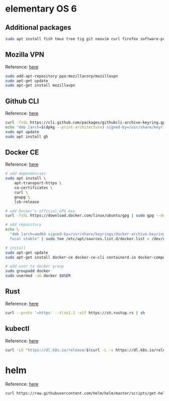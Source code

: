 # elementary OS 6

## Additional packages

```bash
sudo apt install fish tmux tree tig git neovim curl firefox software-properties-common
```

## Mozilla VPN

Reference: [here](https://support.mozilla.org/en-US/kb/how-install-mozilla-vpn-linux-computer)

```bash
sudo add-apt-repository ppa:mozillacorp/mozillavpn
sudo apt-get update
sudo apt-get install mozillavpn
```

## Github CLI

Reference: [here](https://github.com/cli/cli/blob/trunk/docs/install_linux.md#official-sources)

```bash
curl -fsSL https://cli.github.com/packages/githubcli-archive-keyring.gpg | sudo gpg --dearmor -o /usr/share/keyrings/githubcli-archive-keyring.gpg
echo "deb [arch=$(dpkg --print-architecture) signed-by=/usr/share/keyrings/githubcli-archive-keyring.gpg] https://cli.github.com/packages stable main" | sudo tee /etc/apt/sources.list.d/github-cli.list > /dev/null
sudo apt update
sudo apt install gh
```

## Docker CE

Reference: [here](https://docs.docker.com/engine/install/ubuntu/)

```bash
# add dependencies
sudo apt install \
    apt-transport-https \
    ca-certificates \
    curl \
    gnupg \
    lsb-release
```

```bash
# add Docker’s official GPG key
curl -fsSL https://download.docker.com/linux/ubuntu/gpg | sudo gpg --dearmor -o /usr/share/keyrings/docker-archive-keyring.gpg
```

```bash
# add repository
echo \
  "deb [arch=amd64 signed-by=/usr/share/keyrings/docker-archive-keyring.gpg] https://download.docker.com/linux/ubuntu \
  focal stable" | sudo tee /etc/apt/sources.list.d/docker.list > /dev/null
```

```bash
# install
sudo apt-get update
sudo apt-get install docker-ce docker-ce-cli containerd.io docker-compose
```

```bash
# add user to docker group
sudo groupadd docker
sudo usermod -aG docker $USER
```

## Rust

Reference: [here](https://www.rust-lang.org/tools/install)

```bash
curl --proto '=https' --tlsv1.2 -sSf https://sh.rustup.rs | sh
```

## kubectl

Reference: [here](https://kubernetes.io/docs/tasks/tools/install-kubectl-linux/#install-kubectl-binary-with-curl-on-linux)

```bash
curl -LO "https://dl.k8s.io/release/$(curl -L -s https://dl.k8s.io/release/stable.txt)/bin/linux/amd64/kubectl"
```

# helm

Reference: [here](https://helm.sh/docs/intro/install/#from-script)

```bash
curl https://raw.githubusercontent.com/helm/helm/master/scripts/get-helm-3 | bash
```
